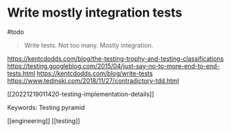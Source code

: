 # Write mostly integration tests

#todo

> Write tests. Not too many. Mostly integration.

https://kentcdodds.com/blog/the-testing-trophy-and-testing-classifications
https://testing.googleblog.com/2015/04/just-say-no-to-more-end-to-end-tests.html
https://kentcdodds.com/blog/write-tests
https://www.tedinski.com/2018/11/27/contradictory-tdd.html

[[20221219011420-testing-implementation-details]]

Keywords: Testing pyramid

[[engineering]]
[[testing]]